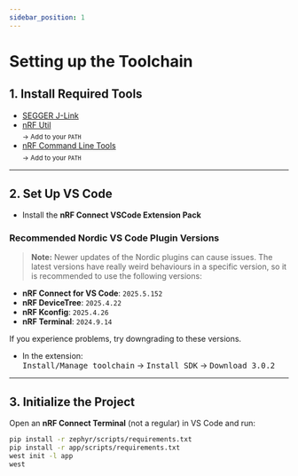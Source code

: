 ```yaml
---
sidebar_position: 1
---
```


# Setting up the Toolchain

## 1. Install Required Tools

- [SEGGER J-Link](https://www.segger.com/downloads/jlink/)
- [nRF Util](https://www.nordicsemi.com/Products/Development-tools/nRF-Util/)  
  <sub>→ Add to your <code>PATH</code></sub>
- [nRF Command Line Tools](https://www.nordicsemi.com/Products/Development-tools/nRF-Command-Line-Tools/Download)  
  <sub>→ Add to your <code>PATH</code></sub>

---


## 2. Set Up VS Code

- Install the **nRF Connect VSCode Extension Pack**

### Recommended Nordic VS Code Plugin Versions

> **Note:** Newer updates of the Nordic plugins can cause issues. The latest versions have really weird behaviours in a specific version, so it is recommended to use the following versions:

- **nRF Connect for VS Code**: `2025.5.152`
- **nRF DeviceTree**: `2025.4.22`
- **nRF Kconfig**: `2025.4.26`
- **nRF Terminal**: `2024.9.14`

If you experience problems, try downgrading to these versions.

- In the extension:  
  <kbd>Install/Manage toolchain</kbd> → <kbd>Install SDK</kbd> → <kbd>Download 3.0.2</kbd>

---

## 3. Initialize the Project

Open an **nRF Connect Terminal** (not a regular) in VS Code and run:

```bash
pip install -r zephyr/scripts/requirements.txt
pip install -r app/scripts/requirements.txt
west init -l app
west